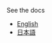 See the docs

- [English](https://kazurayam.github.io/inspectus4katalon-sample-project/index)
- [日本語](https://kazurayam.github.io/inspectus4katalon-sample-project/index-ja)
